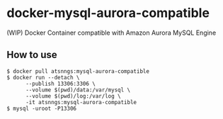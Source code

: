 # docker-mysql-aurora-compatible

(WIP) Docker Container compatible with Amazon Aurora MySQL Engine

## How to use

```
$ docker pull atsnngs:mysql-aurora-compatible
$ docker run --detach \
      --publish 13306:3306 \
      --volume $(pwd)/data:/var/mysql \
      --volume $(pwd)/log:/var/log \
      -it atsnngs:mysql-aurora-compatible
$ mysql -uroot -P13306
```
